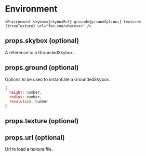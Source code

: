 # Environment

<!-- TODO -->

```svelte
<Environment skybox={skyboxRef} ground={groundOptions} texture={threeTexture} url="foo.com/wherever" />
```

## props.skybox (optional)

A reference to a GroundedSkybox.

## props.ground (optional)

Options to be used to instantiate a GroundedSkybox.

```js
{
  height: number,
  radius: number,
  resolution: number
}
```

## props.texture (optional)

<!-- TODO -->

## props.url (optional)

Url to load a texture file.

<!-- TODO -->
